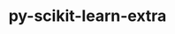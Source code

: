 ---
title: "py-scikit-learn-extra"
layout: cache
categories: [package, v0.22.5]
meta: {"compilers": ["gcc@=11.4.0"], "num_specs": 1, "num_specs_by_stack": {"ml-linux-x86_64-cpu": 1, "ml-linux-x86_64-cuda": 1, "root": 1}, "oss": ["ubuntu22.04"], "platforms": ["linux"], "stacks": ["ml-linux-x86_64-cpu", "ml-linux-x86_64-cuda", "root"], "targets": ["x86_64_v3"], "versions": ["0.2.0"]}
spec_details: [{"compiler": "gcc@=11.4.0", "hash": "txls2qnwrzoiqnlb2e7qyxq4uz5k5mdd", "os": "ubuntu22.04", "platform": "linux", "size": "-", "stacks": ["ml-linux-x86_64-cpu", "ml-linux-x86_64-cuda", "root"], "tarball": "https://binaries.spack.io/v0.22.5/build_cache/linux-ubuntu22.04-x86_64_v3/gcc-11.4.0/py-scikit-learn-extra-0.2.0/linux-ubuntu22.04-x86_64_v3-gcc-11.4.0-py-scikit-learn-extra-0.2.0-txls2qnwrzoiqnlb2e7qyxq4uz5k5mdd.spack", "target": "x86_64_v3", "variants": ["build_system=python_pip"], "versions": ["0.2.0"]}]
---